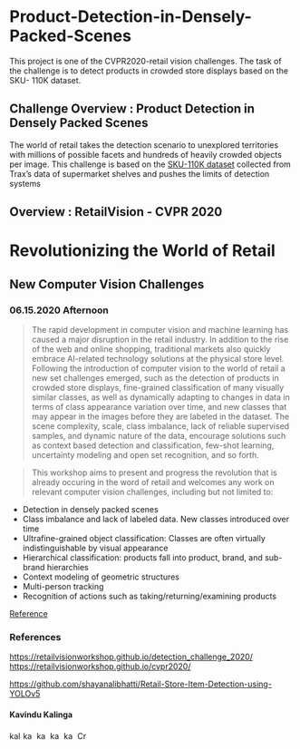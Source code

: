 # Product-Detection-in-Densely-Packed-Scenes
This project is one of the CVPR2020-retail vision challenges. The task of the challenge is to detect products in crowded store displays based on the SKU- 110K dataset.


## Challenge Overview : Product Detection in Densely Packed Scenes

The world of retail takes the detection scenario to unexplored territories with millions of possible facets and hundreds of heavily crowded objects per image. This challenge is based on the [SKU-110K dataset](https://github.com/eg4000/SKU110K_CVPR19) collected from Trax’s data of supermarket shelves and pushes the limits of detection systems




## Overview : RetailVision - CVPR 2020

<H1> Revolutionizing the World of Retail </H1>
<H2> New Computer Vision Challenges </H2>
<H3>  06.15.2020 Afternoon </H3>

> The rapid development in computer vision and machine learning has caused a major disruption in the retail industry. In addition to the rise of the web and online shopping, traditional markets also quickly embrace AI-related technology solutions at the physical store level. Following the introduction of computer vision to the world of retail a new set challenges emerged, such as the detection of products in crowded store displays, fine-grained classification of many visually similar classes, as well as dynamically adapting to changes in data in terms of class appearance variation over time, and new classes that may appear in the images before they are labeled in the dataset. The scene complexity, scale, class imbalance, lack of reliable supervised samples, and dynamic nature of the data, encourage solutions such as context based detection and classification, few-shot learning, uncertainty modeling and open set recognition, and so forth.

> This workshop aims to present and progress the revolution that is already occuring in the word of retail and welcomes any work on relevant computer vision challenges, including but not limited to:
- Detection in densely packed scenes
- Class imbalance and lack of labeled data. New classes introduced over time
- Ultrafine-grained object classification: Classes are often virtually indistinguishable by visual appearance
- Hierarchical classification: products fall into product, brand, and sub-brand hierarchies
- Context modeling of geometric structures
- Multi-person tracking
- Recognition of actions such as taking/returning/examining products

[Reference](https://retailvisionworkshop.github.io/cvpr2020/)




### References

https://retailvisionworkshop.github.io/detection_challenge_2020/
https://retailvisionworkshop.github.io/cvpr2020/

https://github.com/shayanalibhatti/Retail-Store-Item-Detection-using-YOLOv5


#### Kavindu Kalinga
<p align="left">
<a href="https://www.linkedin.com/in/kalingachandrasiri" target="blank"><img align="center" src="https://raw.githubusercontent.com/rahuldkjain/github-profile-readme-generator/master/src/images/icons/Social/linked-in-alt.svg" alt="kalingachandrasiri" height="15" width="20" /></a>
<a href="https://twitter.com/yuk_kalinga_c" target="blank"><img align="center" src="https://raw.githubusercontent.com/rahuldkjain/github-profile-readme-generator/master/src/images/icons/Social/twitter.svg" alt="kavindukalinga" height="15" width="20" /></a>
<a href="https://stackoverflow.com/users/16277941/kavindu-kalinga" target="blank"><img align="center" src="https://raw.githubusercontent.com/rahuldkjain/github-profile-readme-generator/master/src/images/icons/Social/stack-overflow.svg" alt="kavindu-kalinga" height="15" width="20" /></a>
<a href="https://www.facebook.com/kavindu.kalinga" target="blank"><img align="center" src="https://raw.githubusercontent.com/rahuldkjain/github-profile-readme-generator/master/src/images/icons/Social/facebook.svg" alt="kavindu.kalinga" height="15" width="20" /></a>
<a href="https://www.instagram.com/kavindu_kalinga" target="blank"><img align="center" src="https://raw.githubusercontent.com/rahuldkjain/github-profile-readme-generator/master/src/images/icons/Social/instagram.svg" alt="kavindu_kalinga" height="15" width="20" /></a>
<!-- <a href="https://www.youtube.com/c/uckvw2mrlhn_qxktjxyzahzw" target="blank"><img align="center" src="https://raw.githubusercontent.com/rahuldkjain/github-profile-readme-generator/master/src/images/icons/Social/youtube.svg" alt="uckvw2mrlhn_qxktjxyzahzw" height="15" width="20" /></a> -->
<a href="https://discord.gg/CrazzyHawK#8536" target="blank"><img align="center" src="https://raw.githubusercontent.com/rahuldkjain/github-profile-readme-generator/master/src/images/icons/Social/discord.svg" alt="CrazzyHawK#8536" height="15" width="20" /></a>
</p>
